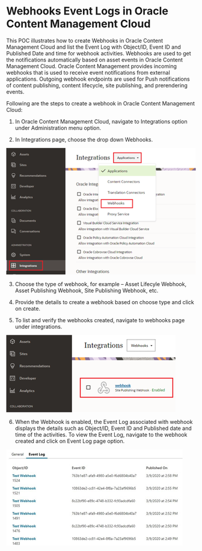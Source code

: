 # Webhooks Event Logs in Oracle Content Management Cloud

This POC illustrates how to create Webhooks in Oracle Content Management Cloud and list the Event Log with Object/ID, Event ID and Published Date and time for webhook activities. Webhooks are used to get the notifications automatically based on asset events in Oracle Content Management Cloud. Oracle Content Management provides incoming webhooks that is used to receive event notifications from external applications. Outgoing webhook endpoints are used for Push notifications of content publishing, content lifecycle, site publishing, and prerendering events.

Following are the steps to create a webhook in Oracle Content Management Cloud:

1.	In Oracle Content Management Cloud, navigate to Integrations option under Administration menu option.

2.	In Integrations page, choose the drop down Webhooks.

   ![Alt text](https://github.com/Protontech-1803/Cloud2.0/blob/main/WebhooksEventLogsInOCMCloud/img/2.png)

 
3.	Choose the type of webhook, for example – Asset Lifecyle Webhook, Asset Publishing Webhook, Site Publishing Webhook, etc.

4.	Provide the details to create a webhook based on choose type and click on create.

5.	To list and verify the webhooks created, navigate to webhooks page under integrations.

  ![Alt text](https://github.com/Protontech-1803/Cloud2.0/blob/main/WebhooksEventLogsInOCMCloud/img/5.png)

 
6.	When the Webhook is enabled, the Event Log associated with webhook displays the details such as Object/ID, Event ID and Published date and time of the activities. To view the Event Log, navigate to the webhook created and click on Event Log page option.

  ![Alt text](https://github.com/Protontech-1803/Cloud2.0/blob/main/WebhooksEventLogsInOCMCloud/img/6.png)



 

